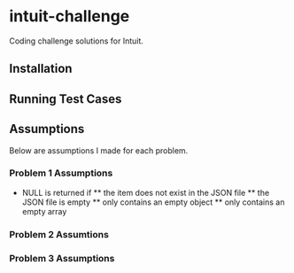 # intuit-challenge
Coding challenge solutions for Intuit.

## Installation

## Running Test Cases

## Assumptions
Below are assumptions I made for each problem.

### Problem 1 Assumptions
* NULL is returned if 
** the item does not exist in the JSON file
** the JSON file is empty
** only contains an empty object
** only contains an empty array

### Problem 2 Assumtions

### Problem 3 Assumptions



